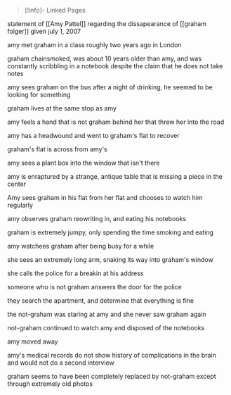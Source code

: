 >[!info]- Linked Pages


statement of [[Amy Pattel]] regarding the dissapearance of [[graham folger]] given july 1, 2007

amy met graham in a class roughly two years ago in London

graham chainsmoked, was about 10 years older than amy, and was constantly scribbling in a notebook despite the claim that he does not take notes

amy sees graham on the bus after a night of drinking, he seemed to be looking for something

graham lives at the same stop as amy

amy feels a hand that is not graham behind her that threw her into the road

amy has a headwound and went to graham's flat to recover

graham's flat is across from amy's

amy sees a plant box into the window that isn't there

amy is enraptured by a strange, antique table that is missing a piece in the center

Amy sees graham in his flat from her flat and chooses to watch him regularly

amy observes graham reowriting in, and eating his notebooks

graham is extremely jumpy, only spending the time smoking and eating

amy watchees graham after being busy for a while

she sees an extremely long arm, snaking its way into graham's window

she calls the police for a breakin at his address

someone who is not graham answers the door for the police

they search the apartment, and determine that everything is fine

the not-graham was staring at amy and she never saw graham again

not-graham continued to watch amy and disposed of the notebooks

amy moved away

amy's medical records do not show history of complications in the brain and would not do a second interview

graham seems to have been completely replaced by not-graham except through extremely old photos